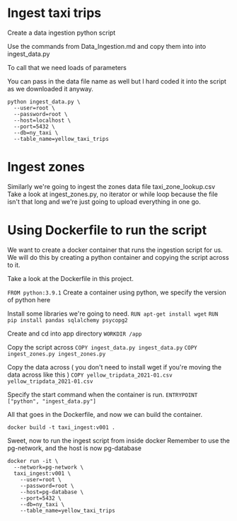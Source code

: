 # Ingest taxi trips
Create a data ingestion python script

Use the commands from Data_Ingestion.md and copy them into into ingest_data.py

To call that we need loads of parameters

You can pass in the data file name as well but I hard coded it into the script as we downloaded it anyway.

```console
python ingest_data.py \
  --user=root \
  --password=root \
  --host=localhost \
  --port=5432 \
  --db=ny_taxi \
  --table_name=yellow_taxi_trips
```

# Ingest zones

Similarly we're going to ingest the zones data file taxi_zone_lookup.csv 
Take a look at ingest_zones.py, no iterator or while loop because the file isn't that long and we're just going to upload everything in one go.



# Using Dockerfile to run the script
We want to create a docker container that runs the ingestion script for us. We will do this by creating a python container and copying the script across to it.

Take a look at the Dockerfile in this project.

`FROM python:3.9.1`
Create a container using python, we specify the version of python here 

Install some libraries we're going to need.
`RUN apt-get install wget`
`RUN pip install pandas sqlalchemy psycopg2`

Create and cd into app directory
`WORKDIR /app`

Copy the script across
`COPY ingest_data.py ingest_data.py`
`COPY ingest_zones.py ingest_zones.py`

Copy the data across ( you don't need to install wget if you're moving the data across like this ) 
`COPY yellow_tripdata_2021-01.csv yellow_tripdata_2021-01.csv`

Specify the start command when the container is run.
`ENTRYPOINT ["python", "ingest_data.py"]`

All that goes in the Dockerfile, and now we can build the container. 

`docker build -t taxi_ingest:v001 .`

Sweet, now to run the ingest script from inside docker
Remember to use the pg-network, and the host is now pg-database

```console
docker run -it \
  --network=pg-network \
  taxi_ingest:v001 \
    --user=root \
    --password=root \
    --host=pg-database \
    --port=5432 \
    --db=ny_taxi \
    --table_name=yellow_taxi_trips 
```



